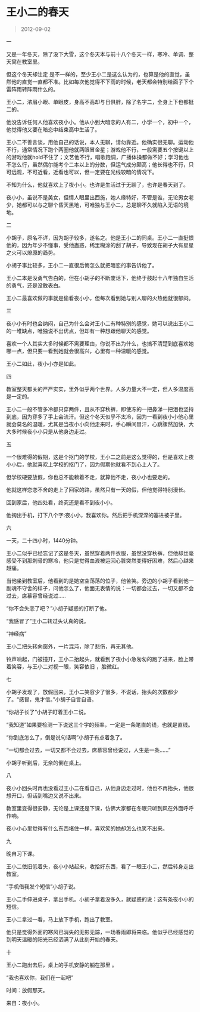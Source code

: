 # 王小二的春天

> 2012-09-02

一

又是一年冬天，除了没下大雪，这个冬天本与前十八个冬天一样，寒冷、单调、整天窝在教室里。

但这个冬天却注定 是不一样的，至少王小二是这么认为的，也算是他的直觉，虽然他的直觉一直都不准。比如每次他觉得不下雨的时候，老天都会特别给面子下个雷阵雨转阵雨什么的。

王小二，浓眉小眼、单眼皮，身高不高却与日俱胖，除了名字二，全身上下也都挺二的。

他没告诉任何人他喜欢夜小小。他从小到大暗恋的人有二，小学一个，初中一个，他觉得他又要在暗恋中结束高中生活了。

王小二不善言谈，用他自己的话说，本人无聊，请勿靠近。他确实很无聊。运动他不行，通常情况下跑个两圈他就两眼冒金星；游戏他不行，一般需要五个按键以上的游戏他就hold不住了；文艺他不行，唱歌跑调，广播体操都做不好；学习他也 不怎么行，虽然偶尔能考个二本以上的分数，但运气成分颇高；他长得也不行，只可远观，不可近看，近看也可以，但一定要在光线较暗的情况下。

不知为什么，他就喜欢上了夜小小。也许是生活过于无聊了，也许是春天到了。

夜小小，虽说不是美女，但情人眼里出西施，她人缘特好，不管是谁，无论男女老少，她都可以与之聊个昏天黑地，可唯独与王小二，总是聊不久就陷入无语的境地。

二

小胡子，原名不详，因为胡子较多，遂名之。他是王小二的同桌。王小二一直挺恨他的，因为年少不懂事，受他蛊惑，稀里糊涂的刮了胡子，导致现在胡子大有星星之火可以燎原的趋势。

小胡子事比较多，王小二一直很后悔怎么就把暗恋的事告诉他了。

王小二本是没勇气告白的，但在小胡子的不断废话下，他终于鼓起十八年独自生活的勇气，还是没敢表白。

王小二最喜欢做的事就是偷看夜小小，但每次看到她与别人聊的火热他就很郁闷。

三

夜小小有时也会纳闷，自己为什么会对王小二有种特别的感觉，她可以说出王小二的一堆缺点，唯独说不出优点，但却有一种想跟他聊天的感觉。

喜欢一个人其实大多时候都不需要理由，你说不出为什么，也搞不清楚到底喜欢她哪一点，但只要一看到她就会很高兴，心里有一种温暖的感觉。

王小二如此，夜小小亦是如此。

四

教室整天都关的严严实实，里外似乎两个世界。人多力量大不一定，但人多温度高是一定的。

王小二一般不管多冷都只穿两件，且从不穿秋裤，即使冻的一把鼻涕一把泪也坚持到底，因为穿多了手上会流汗。但这个冬天似乎不太冷，因为一看到夜小小他心里就会莫名的温暖，尤其是当夜小小向他走来时，手心瞬间冒汗，心跳骤然加快，大大多时候夜小小只是从他身边走过。

五

一个很难得的假期，这是个抠门的学校，王小二之前是这么觉得的，但是喜欢上夜小小后，他就喜欢上学校的抠门了，因为假期他就看不到心上人了。

但学校硬要放假，你也总不能赖着不走，就算他不走，夜小小也要走的。

他就这样恋恋不舍的走上了回家的路，虽然只有一天的假，但他觉得特别漫长。

回到家后，他四处看，终究还是看不到夜小小。

他掏出手机，打下八个字:夜小小，我喜欢你。然后把手机深深的塞进被子里。

六

一天，二十四小时，1440分钟。

王小二似乎已经忘记了这是冬天，虽然穿着两件衣服，虽然没穿秋裤，但他却丝毫感受不到那刺骨的寒冷，他只是觉得血液被运回心脏突然变得好困难，然后心越来越痛。

当他坐到教室后，他看到的是她空空荡荡的位子，他苦笑。旁边的小胡子看到他一副魂不守舍的样子，问他怎么了，他面无表情的说：一切都会过去，一切又都不会过去，席慕容曾经说过.....

“你不会失恋了吧？”小胡子疑惑的打断了他。

“我感冒了”王小二转过头认真的说。

“神经病”

王小二把头转向窗外，一片混沌，除了悲伤，再无其他。

铃声响起，门被撞开，王小二抬起头，就看到了夜小小急匆匆的跑了进来，脸上带着笑容，与王小二对视一眼，笑容依旧 ，脸微红。

七

小胡子发现了，放假回来，王小二笑容少了很多，不说话，抬头的次数都少了。“感冒，鬼才信。”小胡子自言自语。

“你胡子长了”小胡子盯着王小二说。

“我知道”如果要检测一下说这三个字的频率，一定是一条笔直的线，也就是直线。

“你到底怎么了，倒是说句话啊”小胡子有点着急了。

“一切都会过去，一切又都不会过去，席慕容曾经说过，人生是一条......”

小胡子听到后，无奈的倒在桌上。

八

夜小小回头时再也没看过王小二在看自己，从他身边走过时，他也不再抬头，他很想开口，但话到嘴边又说不出来。

教室里变得很安静，无论是上课还是下课，仿佛大家都在冬眠只听到风在外面呼呼作响。

夜小小心里觉得有什么东西堵住一样，喜欢笑的她却怎么也笑不出来。

九

晚自习下课。

王小二依旧低着头，夜小小站起来，收拾好东西，看了一眼王小二，然后转身走出教室。

“手机借我发个短信”小胡子说。

王小二手伸进桌子，拿出手机。小胡子拿着没多久，就疑惑的说：这有条夜小小的短信。

王小二拿过一看，马上放下手机，跑出了教室。

他只是觉得外面的寒风已消失的无影无踪，一场春雨即将来临。他似乎已经感觉的到明天温暖的阳光已经洒满了从此刻开始的春天。

十

王小二跑出去后，桌上的手机安静的躺在那里 。

“我也喜欢你，我们在一起吧”

时间：放假那天。

来自：夜小小。